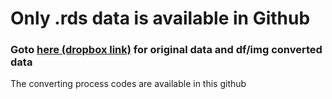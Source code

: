 # Only .rds data is available in Github
### Goto [here (dropbox link)](https://www.dropbox.com/sh/4jg7mm4m5vwpdly/AAAM6dW3Llupqn9I1AiIwSRMa?dl=0) for original data and df/img converted data
The converting process codes are available in this github

